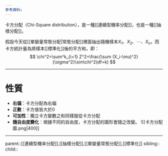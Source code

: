```yaml
---
參考資料:
---
```

卡方分配（Chi-Square distribution），是一種[[連續型機率分配]]，也是一種[[抽樣分配]]。

假設今天從[[單變量常態分配|常態分配]]裡面抽出隨機樣本$X_1、X_2、\cdots、X_n$，而卡方統計量為將樣本[[標準化]]後的平方和，即：
$$
\chi^2=\sum^k_{i=1} Z^2=\frac{\sum (X_i-\mu)^2}{\sigma^2}\sim\chi^2(df=k)
$$
- - -
# 性質
- **右偏**：卡方分配為右偏
- **正數**：卡方值皆大於0
- **可加性**：獨立卡方變數之和同樣服從卡方分配
- **隨自由度變化**：根據不同的自由度，卡方分配的圖形會隨之改變。
![[卡方分配圖.png|400]]
- - -
parent::[[連續型機率分配]],[[抽樣分配]],[[單變量常態分配]],[[標準化]]
sibling::
child::